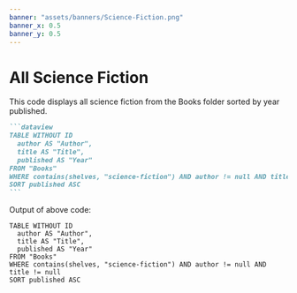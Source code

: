 ```yaml
---
banner: "assets/banners/Science-Fiction.png"
banner_x: 0.5
banner_y: 0.5
---
```


# All Science Fiction

This code displays all science fiction from the Books folder sorted by year published.

````markdown
```dataview
TABLE WITHOUT ID
  author AS "Author",
  title AS "Title",
  published AS "Year"
FROM "Books"
WHERE contains(shelves, "science-fiction") AND author != null AND title != null
SORT published ASC
```
````

Output of above code:

```dataview
TABLE WITHOUT ID
  author AS "Author",
  title AS "Title",
  published AS "Year"
FROM "Books"
WHERE contains(shelves, "science-fiction") AND author != null AND title != null
SORT published ASC
```
